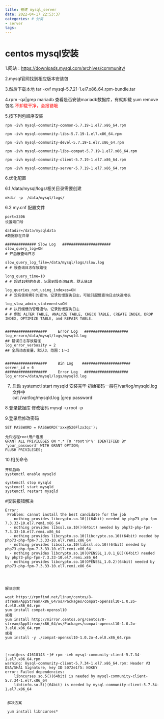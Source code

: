 ```yaml
---
title: 搭建 mysql_server
date: 2022-04-17 22:53:37
categories: # 分类
- server
tags:
---
```

# centos mysql安装

1.网站：https://downloads.mysql.com/archives/community/

2.mysql官网找到相应版本安装包

3.然后下载本地 tar -xvf mysql-5.7.21-1.el7.x86_64.rpm-bundle.tar

4.rpm -qa|grep mariadb 查看是否安装mariadb数据库，有就卸载  yum remove 包名 <font color='red'>不卸载干净，会报错哦</font>

5.按下列包顺序安装
    
    rpm -ivh mysql-community-common-5.7.19-1.el7.x86_64.rpm
    
    rpm -ivh mysql-community-libs-5.7.19-1.el7.x86_64.rpm
    
    rpm -ivh mysql-community-devel-5.7.19-1.el7.x86_64.rpm
    
    rpm -ivh mysql-community-libs-compat-5.7.19-1.el7.x86_64.rpm
    
    rpm -ivh mysql-community-client-5.7.19-1.el7.x86_64.rpm

    rpm -ivh mysql-community-server-5.7.19-1.el7.x86_64.rpm
    
6.优化配置   

  6.1 /data/mysql/logs/相关目录需要创建
    
    mkdir -p  /data/mysql/logs/
  
  6.2  my.cnf 配置文件
  
    port=3306
    设置端口号
    
    datadir=/data/mysqldata
    #数据存在目录
        
    ############## Slow Log   ######################
    slow_query_log=ON
    # 开启慢查询日志
    
    slow_query_log_file=/data/mysql/logs/slow.log
    # # 慢查询日志存放路径
    
    long_query_time=10
    # # 超过10秒的查询，记录到慢查询日志，默认值10
    
    log_queries_not_using_indexes=ON
    # # 没有使用索引的查询，记录到慢查询日志，可能引起慢查询日志快速增长
    
    log_slow_admin_statements=ON
    # # 执行缓慢的管理语句，记录到慢查询日志
    # # 例如 ALTER TABLE, ANALYZE TABLE, CHECK TABLE, CREATE INDEX, DROP INDEX, OPTIMIZE TABLE, and REPAIR TABLE.
    
    
    ###################     Error Log   ####################
    log_error=/data/mysql/logs/mysqld.log
    ## 错误日志存放路径
    log_error_verbosity = 2
    ## 全局动态变量，默认3，范围：1～3
    
    
    ###################     Bin Log    ######################
    server_id = 6
    ###################     Error Log   ####################
    log_error=/data/mysql/logs/mysqld.log    
    
7.  启动 systemctl start mysqld
    安装完毕 初始密码一般在/var/log/mysqld.log文件中   
    cat   /var/log/mysqld.log |grep password

8.登录数据库 修改密码 mysql -u root -p


9.登录后修改密码 

    SET PASSWORD = PASSWORD('xxx@520Flzx3qc');
    
    允许远程root用户连接
    GRANT ALL PRIVILEGES ON *.* TO 'root'@'%' IDENTIFIED BY 'your_password' WITH GRANT OPTION;
    FLUSH PRIVILEGES;
    

10.相关命令
    
    开机启动
    systemctl enable mysqld
    
    systemctl stop mysqld
    systemctl start mysqld
    systemctl restart mysqld
    
 
#安装报错解决

    Error: 
     Problem: cannot install the best candidate for the job
      - nothing provides libcrypto.so.10()(64bit) needed by php73-php-fpm-7.3.33-10.el7.remi.x86_64
      - nothing provides libssl.so.10()(64bit) needed by php73-php-fpm-7.3.33-10.el7.remi.x86_64
      - nothing provides libcrypto.so.10(libcrypto.so.10)(64bit) needed by php73-php-fpm-7.3.33-10.el7.remi.x86_64
      - nothing provides libssl.so.10(libssl.so.10)(64bit) needed by php73-php-fpm-7.3.33-10.el7.remi.x86_64
      - nothing provides libcrypto.so.10(OPENSSL_1.0.1_EC)(64bit) needed by php73-php-fpm-7.3.33-10.el7.remi.x86_64
      - nothing provides libcrypto.so.10(OPENSSL_1.0.2)(64bit) needed by php73-php-fpm-7.3.33-10.el7.remi.x86_64
    
    
    
    
    解决方案

    wget https://rpmfind.net/linux/centos/8-stream/AppStream/x86_64/os/Packages/compat-openssl10-1.0.2o-4.el8.x86_64.rpm
    yum install compat-openssl10
    或者
    yum install http://mirror.centos.org/centos/8-stream/AppStream/x86_64/os/Packages/compat-openssl10-1.0.2o-3.el8.x86_64.rpm
    或者
    yum install -y ./compat-openssl10-1.0.2o-4.el8.x86_64.rpm
    
    
    
    [root@ecs-41618143 ~]# rpm -ivh mysql-community-client-5.7.34-1.el7.x86_64.rpm 
    warning: mysql-community-client-5.7.34-1.el7.x86_64.rpm: Header V3 DSA/SHA1 Signature, key ID 5072e1f5: NOKEY
    error: Failed dependencies:
    	libncurses.so.5()(64bit) is needed by mysql-community-client-5.7.34-1.el7.x86_64
    	libtinfo.so.5()(64bit) is needed by mysql-community-client-5.7.34-1.el7.x86_64
    	
    	
     解决方案	
     
     yum install libncurses*

